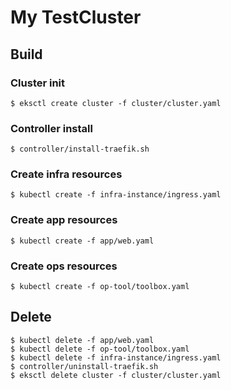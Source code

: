 # My TestCluster

## Build
### Cluster init
```shell=
$ eksctl create cluster -f cluster/cluster.yaml
```

### Controller install
```shell=
$ controller/install-traefik.sh
```

### Create infra resources
```shell=
$ kubectl create -f infra-instance/ingress.yaml
```

### Create app resources
```shell=
$ kubectl create -f app/web.yaml
```

### Create ops resources
```shell=
$ kubectl create -f op-tool/toolbox.yaml
```

## Delete
```shell=
$ kubectl delete -f app/web.yaml
$ kubectl delete -f op-tool/toolbox.yaml
$ kubectl delete -f infra-instance/ingress.yaml
$ controller/uninstall-traefik.sh
$ eksctl delete cluster -f cluster/cluster.yaml
```
